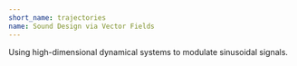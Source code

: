 ```yaml
---
short_name: trajectories
name: Sound Design via Vector Fields
---
```

Using high-dimensional dynamical systems to modulate sinusoidal signals.
